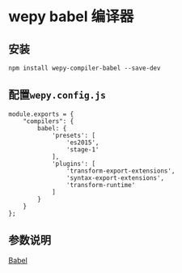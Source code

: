 # wepy babel 编译器

## 安装

```
npm install wepy-compiler-babel --save-dev
```

## 配置`wepy.config.js`

```
module.exports = {
    "compilers": {
        babel: {
            'presets': [
                'es2015',
                'stage-1'
            ],
            'plugins': [
                'transform-export-extensions',
                'syntax-export-extensions',
                'transform-runtime'
            ]
        }
    }
};
```

## 参数说明

[Babel](https://github.com/babel/babel)